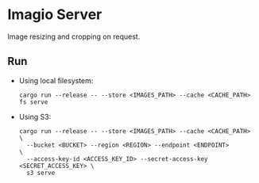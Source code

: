 # Imagio Server

Image resizing and cropping on request.

## Run

- Using local filesystem:
  ```
  cargo run --release -- --store <IMAGES_PATH> --cache <CACHE_PATH> fs serve
  ```
- Using S3:
  ```
  cargo run --release -- --store <IMAGES_PATH> --cache <CACHE_PATH>         \
    --bucket <BUCKET> --region <REGION> --endpoint <ENDPOINT>               \
    --access-key-id <ACCESS_KEY_ID> --secret-access-key <SECRET_ACCESS_KEY> \
    s3 serve
  ```


